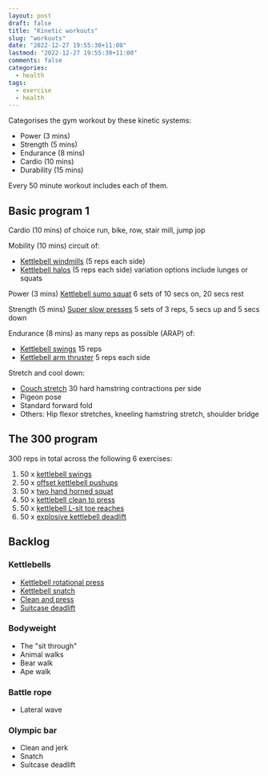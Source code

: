 ```yaml
---
layout: post
draft: false
title: "Kinetic workouts"
slug: "workouts"
date: "2022-12-27 19:55:30+11:00"
lastmod: "2022-12-27 19:55:30+11:00"
comments: false
categories:
  - health
tags:
  - exercise
  - health
---
```


Categorises the gym workout by these kinetic systems:

- Power (3 mins)
- Strength (5 mins)
- Endurance (8 mins)
- Cardio (10 mins)
- Durability (15 mins)

Every 50 minute workout includes each of them.

## Basic program 1

Cardio (10 mins) of choice run, bike, row, stair mill, jump jop

Mobility (10 mins) circuit of:

- [Kettlebell windmills](https://www.youtube.com/watch?v=ITSmgn_BQgY) (5 reps each side)
- [Kettlebell halos](https://www.youtube.com/watch?v=wJcmanVh5EE) (5 reps each side) variation options include lunges or squats

Power (3 mins) [Kettlebell sumo squat](https://www.youtube.com/watch?v=jnjz305tOYw) 6 sets of 10 secs on, 20 secs rest

Strength (5 mins) [Super slow presses](https://www.youtube.com/watch?v=gjr-QAdsq4o) 5 sets of 3 reps, 5 secs up and 5 secs down

Endurance (8 mins) as many reps as possible (ARAP) of:

- [Kettlebell swings](https://www.youtube.com/watch?v=ViEYOJC5tVg) 15 reps
- [Kettlebell arm thruster](https://www.youtube.com/watch?v=K3WswUSNLx8) 5 reps each side

Stretch and cool down:

- [Couch stretch](https://www.youtube.com/watch?v=Fg-lwNBzVV8) 30 hard hamstring contractions per side
- Pigeon pose
- Standard forward fold
- Others: Hip flexor stretches, kneeling hamstring stretch, shoulder bridge

## The 300 program

300 reps in total across the following 6 exercises:

1. 50 x [kettlebell swings](https://www.youtube.com/watch?v=jvH_gc9c1g8&t=487s)
2. 50 x [offset kettlebell pushups](https://www.youtube.com/watch?v=jvH_gc9c1g8&t=569s)
3. 50 x [two hand horned squat](https://www.youtube.com/watch?v=jvH_gc9c1g8&t=625s)
4. 50 x [kettlebell clean to press](https://www.youtube.com/watch?v=jvH_gc9c1g8&t=685s)
5. 50 x [kettlebell L-sit toe reaches](https://www.youtube.com/watch?v=jvH_gc9c1g8&t=743s)
6. 50 x [explosive kettlebell deadlift](https://www.youtube.com/watch?v=jvH_gc9c1g8&t=772s)

## Backlog

### Kettlebells

- [Kettlebell rotational press](https://www.youtube.com/watch?v=VJsSViqofq8&t=7s)
- [Kettlebell snatch](https://www.youtube.com/watch?v=pKVRAdvSjwo)
- [Clean and press]()
- [Suitcase deadlift]()

### Bodyweight

- The "sit through"
- Animal walks
- Bear walk
- Ape walk

### Battle rope

- Lateral wave

### Olympic bar

- Clean and jerk
- Snatch
- Suitcase deadlift
